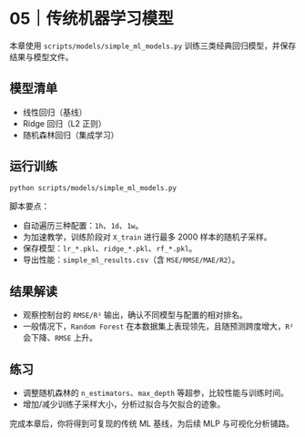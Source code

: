 # 05｜传统机器学习模型

本章使用 `scripts/models/simple_ml_models.py` 训练三类经典回归模型，并保存结果与模型文件。

## 模型清单
- 线性回归（基线）
- Ridge 回归（L2 正则）
- 随机森林回归（集成学习）

## 运行训练
```bash
python scripts/models/simple_ml_models.py
```

脚本要点：
- 自动遍历三种配置：`1h`、`1d`、`1w`。
- 为加速教学，训练阶段对 `X_train` 进行最多 2000 样本的随机子采样。
- 保存模型：`lr_*.pkl`、`ridge_*.pkl`、`rf_*.pkl`。
- 导出性能：`simple_ml_results.csv`（含 `MSE/RMSE/MAE/R2`）。

## 结果解读
- 观察控制台的 `RMSE/R²` 输出，确认不同模型与配置的相对排名。
- 一般情况下，`Random Forest` 在本数据集上表现领先，且随预测跨度增大，`R²` 会下降、`RMSE` 上升。

## 练习
- 调整随机森林的 `n_estimators`、`max_depth` 等超参，比较性能与训练时间。
- 增加/减少训练子采样大小，分析过拟合与欠拟合的迹象。

完成本章后，你将得到可复现的传统 ML 基线，为后续 MLP 与可视化分析铺路。